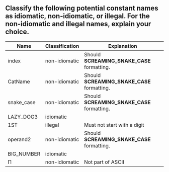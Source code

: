 ## Classify the following potential constant names as idiomatic, non-idiomatic, or illegal. For the non-idiomatic and illegal names, explain your choice.

|Name|Classification| Explanation |
|----|--------------| ------------|
| index         | non-idiomatic | Should  **SCREAMING_SNAKE_CASE** formatting. |
| CatName       | non-idiomatic | Should  **SCREAMING_SNAKE_CASE** formatting. |
| snake_case    | non-idiomatic | Should  **SCREAMING_SNAKE_CASE** formatting. |  
| LAZY_DOG3     | idiomatic     |                                              |
| 1ST           | illegal       | Must not start with a digit                  |
| operand2      | non-idiomatic | Should  **SCREAMING_SNAKE_CASE** formatting. |
| BIG_NUMBER    | idiomatic     |                                              |
| Π             |  non-idiomatic | Not part of ASCII                            | 